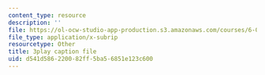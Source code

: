```yaml
---
content_type: resource
description: ''
file: https://ol-ocw-studio-app-production.s3.amazonaws.com/courses/6-034-artificial-intelligence-fall-2010/d541d586220082ff5ba56851e123c600_09mb78oiPkA.srt
file_type: application/x-subrip
resourcetype: Other
title: 3play caption file
uid: d541d586-2200-82ff-5ba5-6851e123c600
---
```

